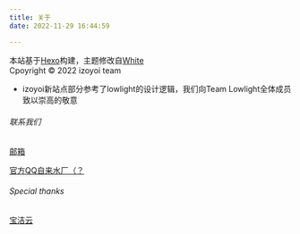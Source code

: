 ```yaml
---
title: 关于
date: 2022-11-29 16:44:59

---
```


本站基于[Hexo](http://hexo.io/)构建，主题修改自[White](https://github.com/FuShaoLei/hexo-theme-white)
<br/>Cpoyright © 2022 izoyoi team

* izoyoi新站点部分参考了lowlight的设计逻辑，我们向Team Lowlight全体成员致以崇高的敬意

###### 联系我们

[邮箱](mailto:3011728934@qq.com)

[官方QQ自来水厂（？](https://jq.qq.com/?_wv=1027&k=drFazFIc)

###### Special thanks

[宝洁云](https://baojie666.buzz)
